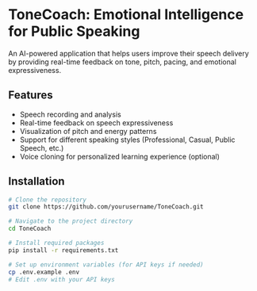 # ToneCoach: Emotional Intelligence for Public Speaking

An AI-powered application that helps users improve their speech delivery by providing real-time feedback on tone, pitch, pacing, and emotional expressiveness.

## Features

- Speech recording and analysis
- Real-time feedback on speech expressiveness
- Visualization of pitch and energy patterns
- Support for different speaking styles (Professional, Casual, Public Speech, etc.)
- Voice cloning for personalized learning experience (optional)

## Installation

```bash
# Clone the repository
git clone https://github.com/yourusername/ToneCoach.git

# Navigate to the project directory
cd ToneCoach

# Install required packages
pip install -r requirements.txt

# Set up environment variables (for API keys if needed)
cp .env.example .env
# Edit .env with your API keys